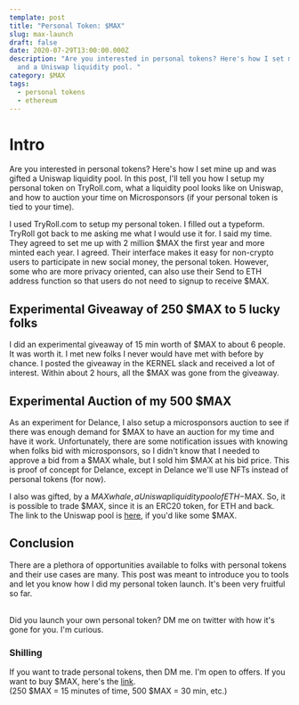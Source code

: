 ```yaml
---
template: post
title: "Personal Token: $MAX"
slug: max-launch
draft: false
date: 2020-07-29T13:00:00.000Z
description: "Are you interested in personal tokens? Here's how I set mine up
  and a Uniswap liquidity pool. "
category: $MAX
tags:
  - personal tokens
  - ethereum
---
```


# Intro 

Are you interested in personal tokens? Here's how I set mine up and was gifted a Uniswap liquidity pool. In this post, I'll tell you how I setup my personal token on TryRoll.com, what a liquidity pool looks like on Uniswap, and how to auction your time on Microsponsors (if your personal token is tied to your time). 

I used TryRoll.com to setup my personal token. I filled out a typeform. TryRoll got back to me asking me what I would use it for. I said my time. They agreed to set me up with 2 million $MAX the first year and more minted each year. I agreed. Their interface makes it easy for non-crypto users to participate in new social money, the personal token. However, some who are more privacy oriented, can also use their Send to ETH address function so that users do not need to signup to receive $MAX.

## Experimental Giveaway of 250 $MAX to 5 lucky folks

I did an experimental giveaway of 15 min worth of $MAX to about 6 people. It was worth it. I met new folks I never would have met with before by chance. I posted the giveaway in the KERNEL slack and received a lot of interest. Within about 2 hours, all the $MAX was gone from the giveaway.


## Experimental Auction of my 500 $MAX

As an experiment for Delance, I also setup a microsponsors auction to see if there was enough demand for $MAX to have an auction for my time and have it work. Unfortunately, there are some notification issues with knowing when folks bid with microsponsors, so I didn't know that I needed to approve a bid from a $MAX whale, but I sold him $MAX at his bid price. This is proof of concept for Delance, except in Delance we'll use NFTs instead of personal tokens (for now). 

I also was gifted, by a $MAX whale, a Uniswap liquidity pool of ETH-$MAX. So, it is possible to trade $MAX, since it is an ERC20 token, for ETH and back. The link to the Uniswap pool is [here](https://uniswap.info/pair/0xdb41e3283D0b82476D475B8a2a3f1a0C3D82cA5E), if you'd like some $MAX.


## Conclusion 

There are a plethora of opportunities available to folks with personal tokens and their use cases are many. This post was meant to introduce you to tools and let you know how I did my personal token launch. It's been very fruitful so far. <br/><br/>

Did you launch your own personal token? DM me on twitter with how it's gone for you. I'm curious. 

### Shilling 

If you want to trade personal tokens, then DM me. I'm open to offers. 
If you want to buy $MAX, here's the [link](https://uniswap.info/pair/0xdb41e3283D0b82476D475B8a2a3f1a0C3D82cA5E). <br/>
(250 $MAX = 15 minutes of time, 500 $MAX = 30 min, etc.)

